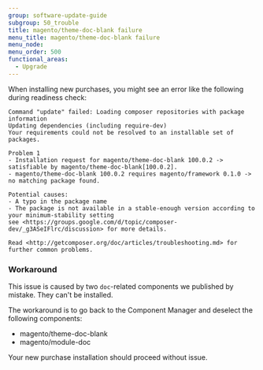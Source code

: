 ```yaml
---
group: software-update-guide
subgroup: 50_trouble
title: magento/theme-doc-blank failure
menu_title: magento/theme-doc-blank failure
menu_node:
menu_order: 500
functional_areas:
  - Upgrade
---
```


When installing new purchases, you might see an error like the following during readiness check:

	Command "update" failed: Loading composer repositories with package information
	Updating dependencies (including require-dev)
	Your requirements could not be resolved to an installable set of packages.

	Problem 1
	- Installation request for magento/theme-doc-blank 100.0.2 -> satisfiable by magento/theme-doc-blank[100.0.2].
	- magento/theme-doc-blank 100.0.2 requires magento/framework 0.1.0 -> no matching package found.

	Potential causes:
	- A typo in the package name
	- The package is not available in a stable-enough version according to your minimum-stability setting
	see <https://groups.google.com/d/topic/composer-dev/_g3ASeIFlrc/discussion> for more details.

	Read <http://getcomposer.org/doc/articles/troubleshooting.md> for further common problems.

### Workaround

This issue is caused by two `doc`-related components we published by mistake. They can't be installed.

The workaround is to go back to the Component Manager and deselect the following components:

*	magento/theme-doc-blank
*	magento/module-doc

Your new purchase installation should proceed without issue.
